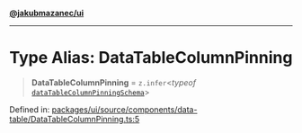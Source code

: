 [**@jakubmazanec/ui**](../README.md)

---

# Type Alias: DataTableColumnPinning

> **DataTableColumnPinning** = `z.infer`\<_typeof_
> [`dataTableColumnPinningSchema`](../variables/dataTableColumnPinningSchema.md)\>

Defined in:
[packages/ui/source/components/data-table/DataTableColumnPinning.ts:5](https://github.com/jakubmazanec/tools/blob/dccfe8e5cee218e88ff4db59e4bf460975897c58/packages/ui/source/components/data-table/DataTableColumnPinning.ts#L5)
